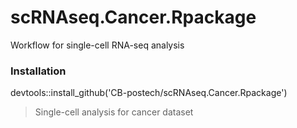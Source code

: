 # scRNAseq.Cancer.Rpackage

Workflow for single-cell RNA-seq analysis 

### Installation
devtools::install_github('CB-postech/scRNAseq.Cancer.Rpackage')

> Single-cell analysis for cancer dataset
